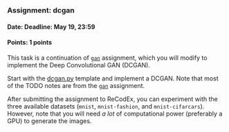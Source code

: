### Assignment: dcgan
#### Date: Deadline: May 19, 23:59
#### Points: 1 points

This task is a continuation of [`gan`](#gan) assignment, which you will modify to
implement the Deep Convolutional GAN (DCGAN).

Start with the
[dcgan.py](https://github.com/ufal/npfl114/tree/past-1819/labs/10/dcgan.py)
template and implement a DCGAN. Note that most of the TODO notes are from
the [`gan`](#gan) assignment.

After submitting the assignment to ReCodEx, you can experiment with the three
available datasets (`mnist`, `mnist-fashion`, and `mnist-cifarcars`). However,
note that you will need _a lot_ of computational power (preferably a GPU) to
generate the images.
